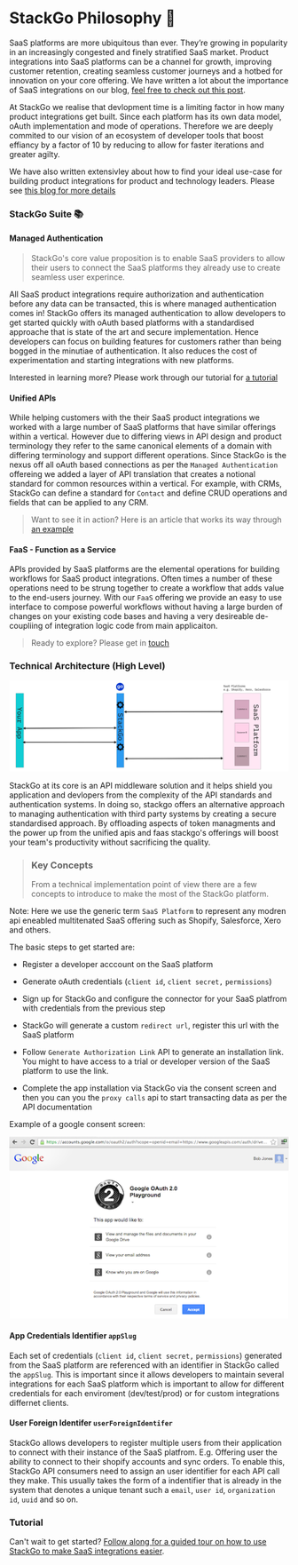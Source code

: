 # StackGo Philosophy 🧠


SaaS platforms are more ubiquitous than ever. They’re growing in popularity in an increasingly congested and finely stratified SaaS market. Product integrations into SaaS platforms can be a channel for growth, improving customer retention, creating seamless customer journeys and a hotbed for innovation on your core offering. We have written a lot about the importance of SaaS integrations on our blog, [feel free to check out this post](https://stackgo.io/software-marketplaces-for-growth/).

At StackGo we realise that devlopment time is a limiting factor in how many product integrations get built. Since each platform has its own data model, oAuth implementation and mode of operations. Therefore we are deeply commited to our vision of an ecosystem of developer tools that boost effiancy by a factor of 10 by reducing to allow for faster iterations and greater agilty. 

We have also written extensivley about how to find your ideal use-case for building product integrations for product and technology leaders. Please see [this blog for more details](https://stackgo.io/data-integration-and-saas-marketplaces/) 


### StackGo Suite 📚

#### Managed Authentication 

<!-- theme: success -->
> StackGo's core value proposition is to enable SaaS providers to allow their users to connect the SaaS platforms they already use to create seamless user experince.

All SaaS product integrations require authorization and authentication before any data can be transacted, this is where managed authentication comes in! 
StackGo offers its managed authentication to allow developers to get started quickly with oAuth based platforms with a standardised approache that is state of the art and secure implementation. Hence developers can focus on building features for customers rather than being bogged in the minutiae of authentication. It also reduces the cost of experimentation and starting integrations with new platforms.  

Interested in learning more? Please work through our tutorial for [a tutorial](linik)

#### Unified APIs

While helping customers with the their SaaS product integrations we worked with a large number of SaaS platforms that have similar offerings within a vertical. However due to differing views in API design and product terminology they refer to the same canonical elements of a domain with differing terminology and support different operations. 
Since StackGo is the nexus off all oAuth based connections as per the `Managed Authentication` offereing we added a layer of API translation that creates a notional standard for common resources within a vertical. For example, with CRMs, StackGo can define a standard for `Contact` and define CRUD operations and fields that can be applied to any CRM.

> Want to see it in action? Here is an article that works its way through [an example](Unified-API-An-early-look.md)

#### FaaS - Function as a Service

APIs provided by SaaS platforms are the elemental operations for building workflows for SaaS product integrations. Often times a number of these operations need to be strung together to create a workflow that adds value to the end-users journey. With our `FaaS` offering we provide an easy to use interface to compose powerful workflows without having a large burden of changes on your existing code bases and having a very desireable de-coupliing of integration logic code from main applicaiton.

> Ready to explore? Please get in [touch](mailto:team@stackgo.io)

### Technical Architecture (High Level)

![../assets/sg_philosophy/StackGoasaService.jpg](../assets/sg_philosophy/StackGoasaService.jpg)

StackGo at its core is an API middleware solution and it helps shield you application and devlopers from the complexity of the API standards and authentication systems. In doing so, stackgo offers an alternative approach to managing authentication with third party systems by creating a secure standardised approach. By offloading aspects of token managments and the power up from the unified apis and faas stackgo's offerings will boost your team's productivity without sacrificing the quality.

<!-- theme: warning -->
> ### Key Concepts
>From a technical implementation point of view there are a few concepts to introduce to make the most of the StackGo platform.

Note: Here we use the generic term `SaaS Platform` to represent any modren api eneabled multitenated SaaS offering such as Shopify, Salesforce, Xero and others.

The basic steps to get started are:

- Register a developer acccount on the SaaS platform

- Generate oAuth credentials (`client id`, `client secret,` `permissions`)

- Sign up for StackGo and configure the connector for your SaaS platfrom with credentials from the previous step

- StackGo will generate a custom `redirect url`, register this url with the SaaS platform

- Follow `Generate Authorization Link` API to generate an installation link. You might to have access to a trial or developer version of the SaaS platform to use the link.

- Complete the app installation via StackGo via the consent screen and then you can you the `proxy calls` api to start transacting data as per the API documentation

Example of a google consent screen:

![../assets/sg_philosophy/GoogleOAuthConsent.png](../assets/sg_philosophy/GoogleOAuthConsent.png)


#### App Credentials Identifier `appSlug`
Each set of credentials  (`client id`, `client secret,` `permissions`) generated from the SaaS platform are referenced with an identifier in StackGo called the `appSlug`. This is important since it allows developers to maintain several integrations for each SaaS platform which is important to allow for different credentials for each enviroment (dev/test/prod) or for custom integrations differnet clients. 


#### User Foreign Identifer `userForeignIdentifer`
StackGo allows developers to register multiple users from their application to connect with their instance of the SaaS platfrom. E.g. Offering user the ability to connect to their shopify accounts and sync orders. To enable this, StackGo API consumers need to assign an user identifier for each API call they make. This usually takes the form of a indentifier that is already in the system that denotes a unique tenant such a `email`, `user id`, `organization id`, `uuid` and so on. 


### Tutorial 
Can't wait to get started? 
[Follow along for a guided tour on how to use StackGo to make SaaS integrations easier](tutorial). 






